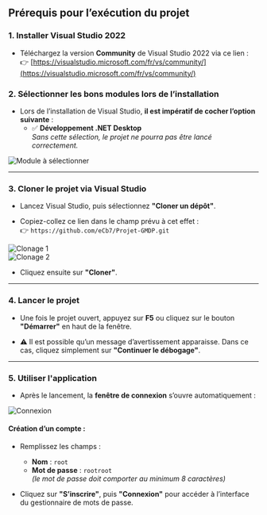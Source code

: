 ## Prérequis pour l’exécution du projet

### 1. Installer Visual Studio 2022
- Téléchargez la version **Community** de Visual Studio 2022 via ce lien :  
  👉 [https://visualstudio.microsoft.com/fr/vs/community/](https://visualstudio.microsoft.com/fr/vs/community/)

### 2. Sélectionner les bons modules lors de l’installation
- Lors de l’installation de Visual Studio, **il est impératif de cocher l’option suivante** :
  - ✅ **Développement .NET Desktop**  
  *Sans cette sélection, le projet ne pourra pas être lancé correctement.*

![Module à sélectionner](https://github.com/user-attachments/assets/89ee9823-c8fa-45da-9b02-2ddbbbf6d5dc)

---

### 3. Cloner le projet via Visual Studio
- Lancez Visual Studio, puis sélectionnez **"Cloner un dépôt"**.

- Copiez-collez ce lien dans le champ prévu à cet effet :  
  👉 `https://github.com/eCb7/Projet-GMDP.git`

![Clonage 1](https://github.com/user-attachments/assets/f2e68f9e-6dc9-4247-9c1f-9334651893aa)  
![Clonage 2](https://github.com/user-attachments/assets/11e617d8-e251-4bb1-b915-88da2b926e9a)

- Cliquez ensuite sur **"Cloner"**.

---

### 4. Lancer le projet
- Une fois le projet ouvert, appuyez sur **F5** ou cliquez sur le bouton **"Démarrer"** en haut de la fenêtre.

- ⚠️ Il est possible qu’un message d’avertissement apparaisse. Dans ce cas, cliquez simplement sur **"Continuer le débogage"**.

---

### 5. Utiliser l'application
- Après le lancement, la **fenêtre de connexion** s’ouvre automatiquement :

![Connexion](https://github.com/user-attachments/assets/70c82828-f6ff-4b90-8081-1c7bef3dded8)

#### Création d’un compte :
- Remplissez les champs :
  - **Nom** : `root`
  - **Mot de passe** : `rootroot`  
    *(le mot de passe doit comporter au minimum 8 caractères)*

- Cliquez sur **"S’inscrire"**, puis **"Connexion"** pour accéder à l’interface du gestionnaire de mots de passe.
